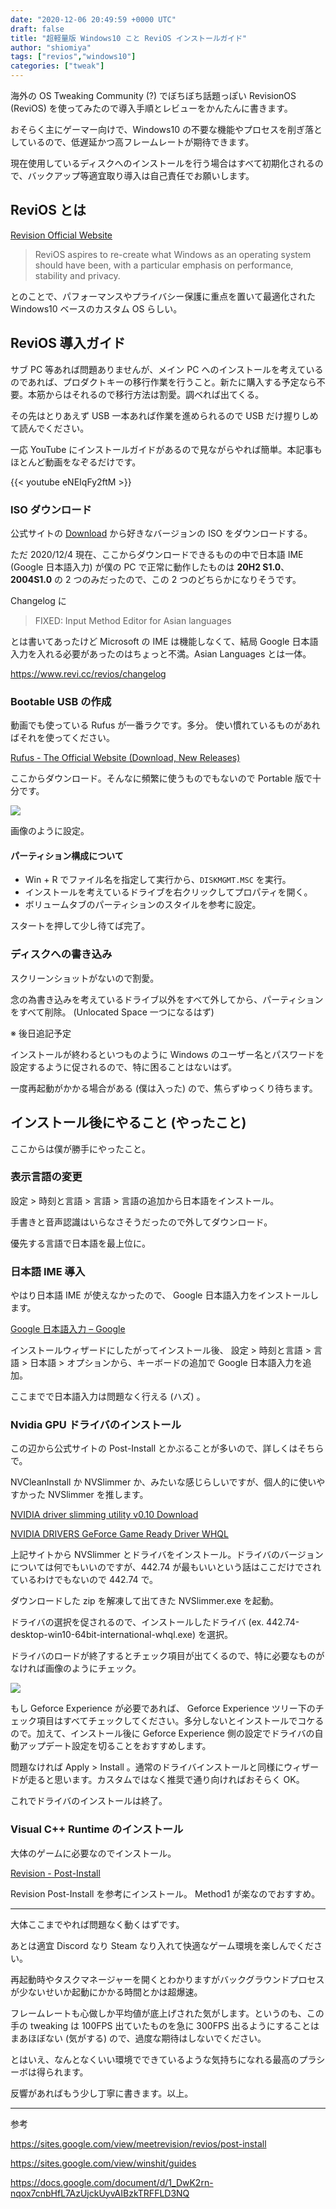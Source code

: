 ```yaml
---
date: "2020-12-06 20:49:59 +0000 UTC"
draft: false
title: "超軽量版 Windows10 こと ReviOS インストールガイド"
author: "shiomiya"
tags: ["revios","windows10"]
categories: ["tweak"]
---
```


海外の OS Tweaking Community (?) でぼちぼち話題っぽい RevisionOS (ReviOS) を使ってみたので導入手順とレビューをかんたんに書きます。

おそらく主にゲーマー向けで、Windows10 の不要な機能やプロセスを削ぎ落としているので、低遅延かつ高フレームレートが期待できます。

現在使用しているディスクへのインストールを行う場合はすべて初期化されるので、バックアップ等適宜取り導入は自己責任でお願いします。

## ReviOS とは

[Revision Official Website](https://www.revi.cc/)

> ReviOS aspires to re-create what Windows as an operating system should have been, with a particular emphasis on performance, stability and privacy.

とのことで、パフォーマンスやプライバシー保護に重点を置いて最適化された Windows10 ベースのカスタム OS らしい。

## ReviOS 導入ガイド

サブ PC 等あれば問題ありませんが、メイン PC へのインストールを考えているのであれば、プロダクトキーの移行作業を行うこと。新たに購入する予定なら不要。本筋からはそれるので移行方法は割愛。調べれば出てくる。

その先はとりあえず USB 一本あれば作業を進められるので USB だけ握りしめて読んでください。

一応 YouTube にインストールガイドがあるので見ながらやれば簡単。本記事もほとんど動画をなぞるだけです。

{{< youtube eNEIqFy2ftM >}}

### ISO ダウンロード

公式サイトの [Download](https://www.revi.cc/revios/download) から好きなバージョンの ISO をダウンロードする。

ただ 2020/12/4 現在、ここからダウンロードできるものの中で日本語 IME (Google 日本語入力) が僕の PC で正常に動作したものは **20H2 S1.0**、 **2004S1.0** の 2 つのみだったので、この 2 つのどちらかになりそうです。

Changelog に

>FIXED: Input Method Editor for Asian languages

とは書いてあったけど Microsoft の IME は機能しなくて、結局 Google 日本語入力を入れる必要があったのはちょっと不満。Asian Languages とは一体。

https://www.revi.cc/revios/changelog

### Bootable USB の作成

動画でも使っている Rufus が一番ラクです。多分。
使い慣れているものがあればそれを使ってください。

[Rufus - The Official Website (Download, New Releases)](https://rufus.ie/)

ここからダウンロード。そんなに頻繁に使うものでもないので Portable 版で十分です。

![](image1.png)

画像のように設定。

#### パーティション構成について

- Win + R でファイル名を指定して実行から、`DISKMGMT.MSC` を実行。
- インストールを考えているドライブを右クリックしてプロパティを開く。
- ボリュームタブのパーティションのスタイルを参考に設定。

スタートを押して少し待てば完了。

### ディスクへの書き込み

スクリーンショットがないので割愛。

念の為書き込みを考えているドライブ以外をすべて外してから、パーティションをすべて削除。 (Unlocated Space 一つになるはず)

※ 後日追記予定

インストールが終わるといつものように Windows のユーザー名とパスワードを設定するように促されるので、特に困ることはないはず。

一度再起動がかかる場合がある (僕は入った) ので、焦らずゆっくり待ちます。

## インストール後にやること (やったこと)

ここからは僕が勝手にやったこと。

### 表示言語の変更

設定 > 時刻と言語 > 言語 > 言語の追加から日本語をインストール。

手書きと音声認識はいらなさそうだったので外してダウンロード。

優先する言語で日本語を最上位に。

### 日本語 IME 導入

やはり日本語 IME が使えなかったので、 Google 日本語入力をインストールします。

[Google 日本語入力 – Google](https://www.google.co.jp/ime/)

インストールウィザードにしたがってインストール後、 設定 > 時刻と言語 > 言語 > 日本語 > オプションから、キーボードの追加で Google 日本語入力を追加。

ここまでで日本語入力は問題なく行える (ハズ) 。

### Nvidia GPU ドライバのインストール

この辺から公式サイトの Post-Install とかぶることが多いので、詳しくはそちらで。

NVCleanInstall か NVSlimmer か、みたいな感じらしいですが、個人的に使いやすかった NVSlimmer を推します。

[NVIDIA driver slimming utility v0.10 Download](https://www.guru3d.com/files-get/nvidia-driver-slimming-utility,2.html)

[NVIDIA DRIVERS GeForce Game Ready Driver WHQL](https://www.nvidia.com/download/driverResults.aspx/158756/en-us)

上記サイトから NVSlimmer とドライバをインストール。ドライバのバージョンについては何でもいいのですが、442.74 が最もいいという話はここだけでされているわけでもないので 442.74 で。

ダウンロードした zip を解凍して出てきた NVSlimmer.exe を起動。

ドライバの選択を促されるので、インストールしたドライバ (ex. 442.74-desktop-win10-64bit-international-whql.exe) を選択。

ドライバのロードが終了するとチェック項目が出てくるので、特に必要なものがなければ画像のようにチェック。

![](image2.png)

もし Geforce Experience が必要であれば、 Geforce Experience ツリー下のチェック項目はすべてチェックしてください。多分しないとインストールでコケるので。加えて、インストール後に Geforce Experience 側の設定でドライバの自動アップデート設定を切ることをおすすめします。

問題なければ Apply > Install 。通常のドライバインストールと同様にウィザードが走ると思います。カスタムではなく推奨で通り向ければおそらく OK。

これでドライバのインストールは終了。

### Visual C++ Runtime のインストール

大体のゲームに必要なのでインストール。

[Revision - Post-Install](https://sites.google.com/view/meetrevision/revios/post-install#h.p_-aHIalM_nOwU)

Revision Post-Install を参考にインストール。 Method1 が楽なのでおすすめ。

---

大体ここまでやれば問題なく動くはずです。

あとは適宜 Discord なり Steam なり入れて快適なゲーム環境を楽しんでください。

再起動時やタスクマネージャーを開くとわかりますがバックグラウンドプロセスが少ないせいか起動にかかる時間とかは超爆速。

フレームレートも心做しか平均値が底上げされた気がします。というのも、この手の tweaking は 100FPS 出ていたものを急に 300FPS 出るようにすることはまあほぼない (気がする) ので、過度な期待はしないでください。

とはいえ、なんとなくいい環境でできているような気持ちになれる最高のプラシーボは得られます。

反響があればもう少し丁寧に書きます。以上。

---

参考

<a href="https://sites.google.com/view/meetrevision/revios/post-install">https://sites.google.com/view/meetrevision/revios/post-install</a>

<a href="https://sites.google.com/view/winshit/guides">https://sites.google.com/view/winshit/guides</a>

<a href="https://docs.google.com/document/d/1_DwK2rn-nqox7cnbHfL7AzUjckUyvAIBzkTRFFLD3NQ">https://docs.google.com/document/d/1_DwK2rn-nqox7cnbHfL7AzUjckUyvAIBzkTRFFLD3NQ</a>
